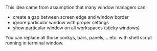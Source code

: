 This idea came from assumption that many window managers can:

* create a gap between screen edge and window border
* ignore particular window with proper settings
* show particular window on all workspaces (sticky windows)

You can replace all those conkys, bars, panels, ..  etc.  with shell
script running in terminal window.
